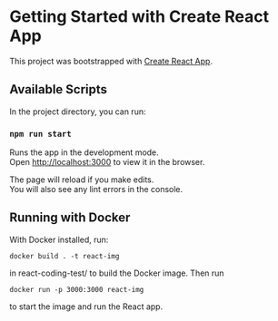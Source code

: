# Getting Started with Create React App

This project was bootstrapped with [Create React App](https://github.com/facebook/create-react-app).

## Available Scripts

In the project directory, you can run:

### `npm run start`

Runs the app in the development mode.\
Open [http://localhost:3000](http://localhost:3000) to view it in the browser.

The page will reload if you make edits.\
You will also see any lint errors in the console.

## Running with Docker

With Docker installed, run:

<code>docker build . -t react-img</code>

in react-coding-test/ to build the Docker image. Then run

<code>docker run -p 3000:3000 react-img</code>

to start the image and run the React app.